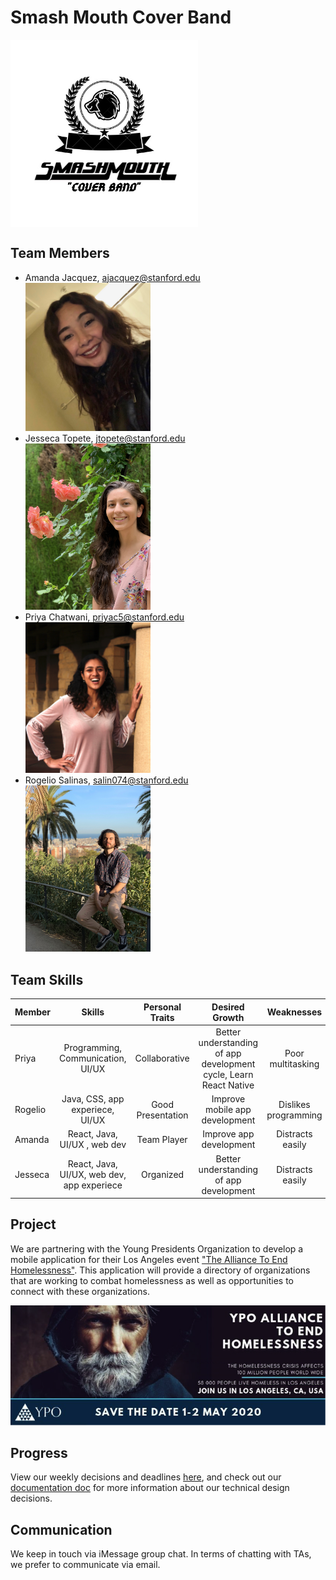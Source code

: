 # Smash Mouth Cover Band 
<img src="/images/Logo.jpeg" alt="logo" width="300" align="middle"/>

## Team Members
<ul>
  <li>Amanda Jacquez, <a href="mailto:ajacquez@stanford.edu">ajacquez@stanford.edu</a></li>
  <img src="/images/Amanda.jpeg" alt="Amanda" width="200"/>
  <li>Jesseca Topete, <a href="mailto:jtopete@stanford.edu">jtopete@stanford.edu</a></li>
  <img src="/images/IMG_2132.jpeg" alt="Jesseca" width="200"/>
  <li>Priya Chatwani, <a href="mailto:priyac5@stanford.edu">priyac5@stanford.edu</a></li>
  <img src="/images/Priya.jpg" alt="Priya" width="200"/>
  <li>Rogelio Salinas, <a href="mailto:salin074@stanford.edu">salin074@stanford.edu</a></li>
  <img src="/images/IMG_1128.jpg" alt="Rogelio" width="200"/> 
</ul>

## Team Skills

| Member  | Skills                                     | Personal Traits    | Desired Growth    | Weaknesses       |
| ------- |:------------------------------------------:| :-----------------:| :----------------:| :-------------:|
| Priya   | Programming, Communication, UI/UX          | Collaborative     | Better understanding of app development cycle, Learn React Native| Poor multitasking |
| Rogelio | Java, CSS, app experiece, UI/UX            | Good Presentation | Improve mobile app development | Dislikes programming |
| Amanda  | React, Java, UI/UX , web dev               | Team Player       | Improve app development        | Distracts easily |
| Jesseca | React, Java,  UI/UX, web dev, app experiece| Organized         | Better understanding of app development | Distracts easily|

## Project
We are partnering with the Young Presidents Organization to develop a mobile application for their Los Angeles event <a href="https://event.ypo.org/events/ypo-alliance-to-end-homelessness/event-summary-144fb476c31d40be8c9c299de1fe4b5c.aspx?RefID=Endhomelessness">"The Alliance To End Homelessness"</a>. This application will provide a directory of organizations that are working to combat homelessness as well as opportunities to connect with these organizations.

![](/images/Homelessness.png)

## Progress
View our weekly decisions and deadlines <a href="https://docs.google.com/spreadsheets/d/1abSycjBtvfGQOMzM6A699j3RjQ4nNiVh9q1VzP8SGiE/edit?usp=sharing">here</a>, and check out our <a href="https://docs.google.com/document/d/1vRvKtzQ15n6OQYMCWVTmXRuHfMJGouZEPa06L9YNomg/edit?usp=sharing">documentation doc</a> for more information about our technical design decisions.

## Communication
We keep in touch via iMessage group chat. In terms of chatting with TAs, we prefer to communicate via email. 

